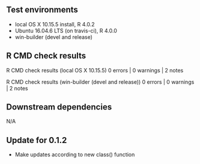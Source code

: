 ## Test environments
* local OS X 10.15.5 install, R 4.0.2
* Ubuntu 16.04.6 LTS (on travis-ci), R 4.0.0
* win-builder (devel and release)

## R CMD check results
R CMD check results (local OS X 10.15.5)
0 errors | 0 warnings | 2 notes

R CMD check results (win-builder (devel and release))
0 errors | 0 warnings | 2 notes

## Downstream dependencies
N/A

## Update for 0.1.2
* Make updates according to new class() function


